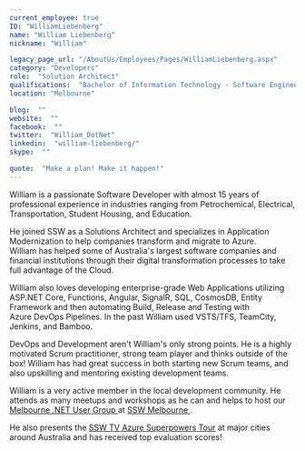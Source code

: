 ```yaml
---
current_employee: true
ID: "WilliamLiebenberg"
name: "William Liebenberg"
nickname: "William"

legacy_page_url: "/AboutUs/Employees/Pages/WilliamLiebenberg.aspx"
category: "Developers"
role:  "Solution Architect"
qualifications:  "Bachelor of Information Technology - Software Engineering"
location: "Melbourne"

blog:  ""
website:  ""
facebook:  ""
twitter:  "William_DotNet"
linkedin:  "william-liebenberg/"
skype:  ""

quote:  "Make a plan! Make it happen!"
---
```


William is a passionate Software Developer with almost 15 years of professional experience in industries ranging from Petrochemical, Electrical, Transportation, Student Housing, and Education.   

He joined SSW as a Solutions Architect and specializes in Application Modernization to help companies transform and migrate to Azure. William has helped some of Australia's largest software companies and financial institutions through their digital transformation processes to take full advantage of the Cloud.   

William also loves developing enterprise-grade Web Applications utilizing ASP.NET Core, Functions, Angular, SignalR, SQL, CosmosDB, Entity Framework and then automating Build, Release and Testing with Azure DevOps Pipelines. In the past William used VSTS/TFS, TeamCity, Jenkins, and Bamboo.  

DevOps and Development aren't William's only strong points. He is a highly motivated Scrum practitioner, strong team player and thinks outside of the box! William has had great success in both starting new Scrum teams, and also upskilling and mentoring existing development teams.   

William is a very active member in the local development community. He attends as many meetups and workshops as he can and helps to host our [Melbourne .NET User Group ](https://www.meetup.com/Melbourne-NET-User-Group/) at [SSW Melbourne ](https://www.ssw.com.au/ssw/NETUG/Melbourne.aspx).  

He also presents the [SSW TV Azure Superpowers Tour](https://www.ssw.com.au/ssw/Events/Training/Azure-Superpowers-Tour.aspx) at major cities around Australia and has received top evaluation scores!